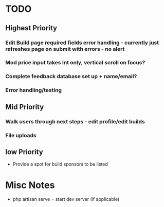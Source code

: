# TODO

## Highest Priority

### Edit Build page required fields error handling - currently just refreshes page on submit with errors - no alert
### Mod price input takes Int only, vertical scroll on focus?
### Complete feedback database set up + name/email?
### Error handling/testing

## Mid Priority

### Walk users through next steps - edit profile/edit builds

### File uploads

## low Priority

* Provide a spot for build sponsors to be listed 

# Misc Notes

* php artisan serve = start dev server (if applicable)
